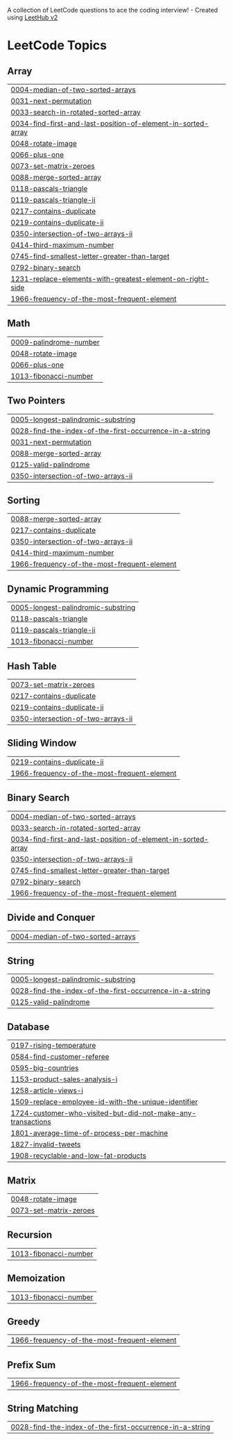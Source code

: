 A collection of LeetCode questions to ace the coding interview! - Created using [LeetHub v2](https://github.com/arunbhardwaj/LeetHub-2.0)
<!---LeetCode Topics Start-->
# LeetCode Topics
## Array
|  |
| ------- |
| [0004-median-of-two-sorted-arrays](https://github.com/Kopal31/LeetCode/tree/master/0004-median-of-two-sorted-arrays) |
| [0031-next-permutation](https://github.com/Kopal31/LeetCode/tree/master/0031-next-permutation) |
| [0033-search-in-rotated-sorted-array](https://github.com/Kopal31/LeetCode/tree/master/0033-search-in-rotated-sorted-array) |
| [0034-find-first-and-last-position-of-element-in-sorted-array](https://github.com/Kopal31/LeetCode/tree/master/0034-find-first-and-last-position-of-element-in-sorted-array) |
| [0048-rotate-image](https://github.com/Kopal31/LeetCode/tree/master/0048-rotate-image) |
| [0066-plus-one](https://github.com/Kopal31/LeetCode/tree/master/0066-plus-one) |
| [0073-set-matrix-zeroes](https://github.com/Kopal31/LeetCode/tree/master/0073-set-matrix-zeroes) |
| [0088-merge-sorted-array](https://github.com/Kopal31/LeetCode/tree/master/0088-merge-sorted-array) |
| [0118-pascals-triangle](https://github.com/Kopal31/LeetCode/tree/master/0118-pascals-triangle) |
| [0119-pascals-triangle-ii](https://github.com/Kopal31/LeetCode/tree/master/0119-pascals-triangle-ii) |
| [0217-contains-duplicate](https://github.com/Kopal31/LeetCode/tree/master/0217-contains-duplicate) |
| [0219-contains-duplicate-ii](https://github.com/Kopal31/LeetCode/tree/master/0219-contains-duplicate-ii) |
| [0350-intersection-of-two-arrays-ii](https://github.com/Kopal31/LeetCode/tree/master/0350-intersection-of-two-arrays-ii) |
| [0414-third-maximum-number](https://github.com/Kopal31/LeetCode/tree/master/0414-third-maximum-number) |
| [0745-find-smallest-letter-greater-than-target](https://github.com/Kopal31/LeetCode/tree/master/0745-find-smallest-letter-greater-than-target) |
| [0792-binary-search](https://github.com/Kopal31/LeetCode/tree/master/0792-binary-search) |
| [1231-replace-elements-with-greatest-element-on-right-side](https://github.com/Kopal31/LeetCode/tree/master/1231-replace-elements-with-greatest-element-on-right-side) |
| [1966-frequency-of-the-most-frequent-element](https://github.com/Kopal31/LeetCode/tree/master/1966-frequency-of-the-most-frequent-element) |
## Math
|  |
| ------- |
| [0009-palindrome-number](https://github.com/Kopal31/LeetCode/tree/master/0009-palindrome-number) |
| [0048-rotate-image](https://github.com/Kopal31/LeetCode/tree/master/0048-rotate-image) |
| [0066-plus-one](https://github.com/Kopal31/LeetCode/tree/master/0066-plus-one) |
| [1013-fibonacci-number](https://github.com/Kopal31/LeetCode/tree/master/1013-fibonacci-number) |
## Two Pointers
|  |
| ------- |
| [0005-longest-palindromic-substring](https://github.com/Kopal31/LeetCode/tree/master/0005-longest-palindromic-substring) |
| [0028-find-the-index-of-the-first-occurrence-in-a-string](https://github.com/Kopal31/LeetCode/tree/master/0028-find-the-index-of-the-first-occurrence-in-a-string) |
| [0031-next-permutation](https://github.com/Kopal31/LeetCode/tree/master/0031-next-permutation) |
| [0088-merge-sorted-array](https://github.com/Kopal31/LeetCode/tree/master/0088-merge-sorted-array) |
| [0125-valid-palindrome](https://github.com/Kopal31/LeetCode/tree/master/0125-valid-palindrome) |
| [0350-intersection-of-two-arrays-ii](https://github.com/Kopal31/LeetCode/tree/master/0350-intersection-of-two-arrays-ii) |
## Sorting
|  |
| ------- |
| [0088-merge-sorted-array](https://github.com/Kopal31/LeetCode/tree/master/0088-merge-sorted-array) |
| [0217-contains-duplicate](https://github.com/Kopal31/LeetCode/tree/master/0217-contains-duplicate) |
| [0350-intersection-of-two-arrays-ii](https://github.com/Kopal31/LeetCode/tree/master/0350-intersection-of-two-arrays-ii) |
| [0414-third-maximum-number](https://github.com/Kopal31/LeetCode/tree/master/0414-third-maximum-number) |
| [1966-frequency-of-the-most-frequent-element](https://github.com/Kopal31/LeetCode/tree/master/1966-frequency-of-the-most-frequent-element) |
## Dynamic Programming
|  |
| ------- |
| [0005-longest-palindromic-substring](https://github.com/Kopal31/LeetCode/tree/master/0005-longest-palindromic-substring) |
| [0118-pascals-triangle](https://github.com/Kopal31/LeetCode/tree/master/0118-pascals-triangle) |
| [0119-pascals-triangle-ii](https://github.com/Kopal31/LeetCode/tree/master/0119-pascals-triangle-ii) |
| [1013-fibonacci-number](https://github.com/Kopal31/LeetCode/tree/master/1013-fibonacci-number) |
## Hash Table
|  |
| ------- |
| [0073-set-matrix-zeroes](https://github.com/Kopal31/LeetCode/tree/master/0073-set-matrix-zeroes) |
| [0217-contains-duplicate](https://github.com/Kopal31/LeetCode/tree/master/0217-contains-duplicate) |
| [0219-contains-duplicate-ii](https://github.com/Kopal31/LeetCode/tree/master/0219-contains-duplicate-ii) |
| [0350-intersection-of-two-arrays-ii](https://github.com/Kopal31/LeetCode/tree/master/0350-intersection-of-two-arrays-ii) |
## Sliding Window
|  |
| ------- |
| [0219-contains-duplicate-ii](https://github.com/Kopal31/LeetCode/tree/master/0219-contains-duplicate-ii) |
| [1966-frequency-of-the-most-frequent-element](https://github.com/Kopal31/LeetCode/tree/master/1966-frequency-of-the-most-frequent-element) |
## Binary Search
|  |
| ------- |
| [0004-median-of-two-sorted-arrays](https://github.com/Kopal31/LeetCode/tree/master/0004-median-of-two-sorted-arrays) |
| [0033-search-in-rotated-sorted-array](https://github.com/Kopal31/LeetCode/tree/master/0033-search-in-rotated-sorted-array) |
| [0034-find-first-and-last-position-of-element-in-sorted-array](https://github.com/Kopal31/LeetCode/tree/master/0034-find-first-and-last-position-of-element-in-sorted-array) |
| [0350-intersection-of-two-arrays-ii](https://github.com/Kopal31/LeetCode/tree/master/0350-intersection-of-two-arrays-ii) |
| [0745-find-smallest-letter-greater-than-target](https://github.com/Kopal31/LeetCode/tree/master/0745-find-smallest-letter-greater-than-target) |
| [0792-binary-search](https://github.com/Kopal31/LeetCode/tree/master/0792-binary-search) |
| [1966-frequency-of-the-most-frequent-element](https://github.com/Kopal31/LeetCode/tree/master/1966-frequency-of-the-most-frequent-element) |
## Divide and Conquer
|  |
| ------- |
| [0004-median-of-two-sorted-arrays](https://github.com/Kopal31/LeetCode/tree/master/0004-median-of-two-sorted-arrays) |
## String
|  |
| ------- |
| [0005-longest-palindromic-substring](https://github.com/Kopal31/LeetCode/tree/master/0005-longest-palindromic-substring) |
| [0028-find-the-index-of-the-first-occurrence-in-a-string](https://github.com/Kopal31/LeetCode/tree/master/0028-find-the-index-of-the-first-occurrence-in-a-string) |
| [0125-valid-palindrome](https://github.com/Kopal31/LeetCode/tree/master/0125-valid-palindrome) |
## Database
|  |
| ------- |
| [0197-rising-temperature](https://github.com/Kopal31/LeetCode/tree/master/0197-rising-temperature) |
| [0584-find-customer-referee](https://github.com/Kopal31/LeetCode/tree/master/0584-find-customer-referee) |
| [0595-big-countries](https://github.com/Kopal31/LeetCode/tree/master/0595-big-countries) |
| [1153-product-sales-analysis-i](https://github.com/Kopal31/LeetCode/tree/master/1153-product-sales-analysis-i) |
| [1258-article-views-i](https://github.com/Kopal31/LeetCode/tree/master/1258-article-views-i) |
| [1509-replace-employee-id-with-the-unique-identifier](https://github.com/Kopal31/LeetCode/tree/master/1509-replace-employee-id-with-the-unique-identifier) |
| [1724-customer-who-visited-but-did-not-make-any-transactions](https://github.com/Kopal31/LeetCode/tree/master/1724-customer-who-visited-but-did-not-make-any-transactions) |
| [1801-average-time-of-process-per-machine](https://github.com/Kopal31/LeetCode/tree/master/1801-average-time-of-process-per-machine) |
| [1827-invalid-tweets](https://github.com/Kopal31/LeetCode/tree/master/1827-invalid-tweets) |
| [1908-recyclable-and-low-fat-products](https://github.com/Kopal31/LeetCode/tree/master/1908-recyclable-and-low-fat-products) |
## Matrix
|  |
| ------- |
| [0048-rotate-image](https://github.com/Kopal31/LeetCode/tree/master/0048-rotate-image) |
| [0073-set-matrix-zeroes](https://github.com/Kopal31/LeetCode/tree/master/0073-set-matrix-zeroes) |
## Recursion
|  |
| ------- |
| [1013-fibonacci-number](https://github.com/Kopal31/LeetCode/tree/master/1013-fibonacci-number) |
## Memoization
|  |
| ------- |
| [1013-fibonacci-number](https://github.com/Kopal31/LeetCode/tree/master/1013-fibonacci-number) |
## Greedy
|  |
| ------- |
| [1966-frequency-of-the-most-frequent-element](https://github.com/Kopal31/LeetCode/tree/master/1966-frequency-of-the-most-frequent-element) |
## Prefix Sum
|  |
| ------- |
| [1966-frequency-of-the-most-frequent-element](https://github.com/Kopal31/LeetCode/tree/master/1966-frequency-of-the-most-frequent-element) |
## String Matching
|  |
| ------- |
| [0028-find-the-index-of-the-first-occurrence-in-a-string](https://github.com/Kopal31/LeetCode/tree/master/0028-find-the-index-of-the-first-occurrence-in-a-string) |
<!---LeetCode Topics End-->